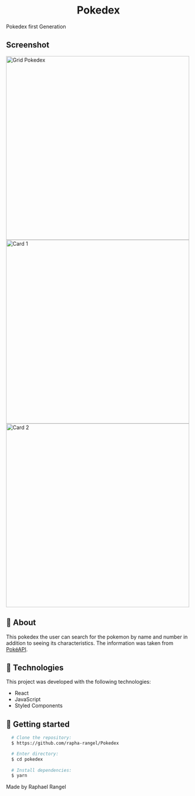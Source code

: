 <h1 align="center">Pokedex</h1>

Pokedex first Generation

## Screenshot
<img height='500'  src='https://github.com/rapha-rangel/Pokedex/assets/110298670/62bfbd37-46d1-410c-8f4c-01b748d890f5' alt='Grid Pokedex'/>
<img  height='500' src='https://github.com/rapha-rangel/Pokedex/assets/110298670/219c579a-dc0f-4963-a531-fcae013abc08' alt='Card 1'/>
<img  height='500' src='https://github.com/rapha-rangel/Pokedex/assets/110298670/6320c299-8694-40cc-8264-33e9e3d68850' alt='Card 2'/>

## :page_with_curl: About

This pokedex the user can search for the pokemon by name and number in addition to seeing its characteristics. The information was taken from [PokéAPI](https://pokeapi.co/).

## :hammer: Technologies

This project was developed with the following technologies:

- React
- JavaScript
- Styled Components

## :rocket: Getting started
``` bash
  # Clone the repository:
  $ https://github.com/rapha-rangel/Pokedex

  # Enter directory:
  $ cd pokedex
  
  # Install dependencies:
  $ yarn
```
Made by Raphael Rangel
